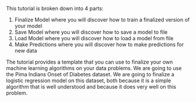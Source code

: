 This tutorial is broken down into 4 parts:

1. Finalize Model where you will discover how to train a finalized version of your model
2. Save Model where you will discover how to save a model to file
3. Load Model where you will discover how to load a model from file
4. Make Predictions where you will discover how to make predictions for new data

The tutorial provides a template that you can use to finalize your own machine learning
algorithms on your data problems. We are going to use the Pima Indians Onset of Diabetes
dataset. We are going to finalize a
logistic regression model on this dataset, both because it is a simple algorithm that is well
understood and because it does very well on this problem.